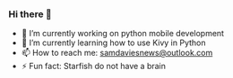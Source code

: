 ### Hi there 👋

- 🔭 I’m currently working on python mobile development
- 🌱 I’m currently learning how to use Kivy in Python
- 📫 How to reach me: samdaviesnews@outlook.com
- ⚡ Fun fact: Starfish do not have a brain
